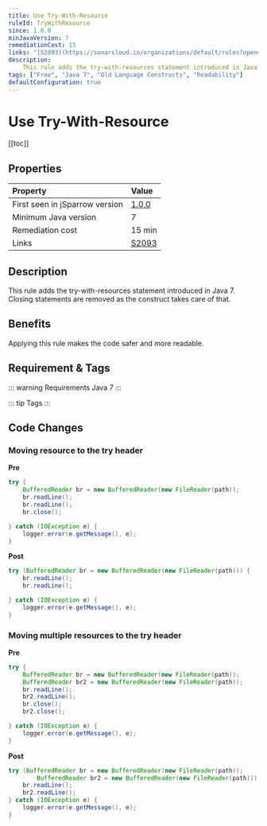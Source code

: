 ```yaml
---
title: Use Try-With-Resource
ruleId: TryWithResource
since: 1.0.0
minJavaVersion: 7
remediationCost: 15
links: "[S2093](https://sonarcloud.io/organizations/default/rules?open=squid%3AS2093&q=Resources+should+be+closed)"
description:
    This rule adds the try-with-resources statement introduced in Java 7. Closing statements are removed as the construct takes care of that.
tags: ["Free", "Java 7", "Old Language Constructs", "Readability"]
defaultConfiguration: true
---
```


# Use Try-With-Resource

[[toc]]

## Properties

| Property                        | Value |
|:------------------------------- |:----- |
| First seen in jSparrow version  | [1.0.0](/eclipse/release-notes.html#_1-0-0) |
| Minimum Java version            | 7     |
| Remediation cost                | 15 min |
| Links                           | [S2093](https://sonarcloud.io/organizations/default/rules?open=squid%3AS2093&q=Resources+should+be+closed) |

## Description

This rule adds the try-with-resources statement introduced in Java 7. Closing statements are removed as
the construct takes care of that.

## Benefits

Applying this rule makes the code safer and more readable.

## Requirement & Tags

::: warning Requirements
Java 7
:::

::: tip Tags
<TagLinks />
:::

## Code Changes

### Moving resource to the try header

__Pre__
```java
try {
    BufferedReader br = new BufferedReader(new FileReader(path));
    br.readLine();
    br.readLine();
    br.close();

} catch (IOException e) {
    logger.error(e.getMessage(), e);
}
```

__Post__
```java
try (BufferedReader br = new BufferedReader(new FileReader(path))) {
    br.readLine();
    br.readLine();

} catch (IOException e) {
    logger.error(e.getMessage(), e);
}
```


### Moving multiple resources to the try header

__Pre__

```java
try {
    BufferedReader br = new BufferedReader(new FileReader(path));
    BufferedReader br2 = new BufferedReader(new FileReader(path));
    br.readLine();
    br2.readLine();
    br.close();
    br2.close();

} catch (IOException e) {
    logger.error(e.getMessage(), e);
}
```

__Post__
```java
try (BufferedReader br = new BufferedReader(new FileReader(path));
        BufferedReader br2 = new BufferedReader(new FileReader(path))) {
    br.readLine();
    br2.readLine();
} catch (IOException e) {
    logger.error(e.getMessage(), e);
}
```

<VersionNotice />

